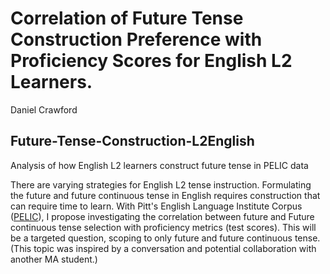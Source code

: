 # Correlation of Future Tense Construction Preference with Proficiency Scores for English L2 Learners.

Daniel Crawford

## Future-Tense-Construction-L2English
Analysis of how English L2 learners construct future tense in PELIC data


There are varying strategies for English L2 tense instruction. Formulating the future and future continuous tense in English requires construction that can require time to learn. With Pitt's English Language Institute Corpus ([PELIC](https://eli-data-mining-group.github.io/Pitt-ELI-Corpus/)), I propose investigating the correlation between future and Future continuous tense selection with proficiency metrics (test scores). This will be a targeted question, scoping to only future and future continuous tense. (This topic was inspired by a conversation and potential collaboration with another MA student.)

